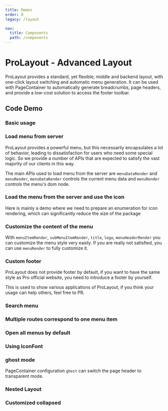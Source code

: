 ```yaml
---
title: Demos
order: 0
legacy: /layout

nav:
  title: Components
  path: /components
---
```


# ProLayout - Advanced Layout

ProLayout provides a standard, yet flexible, middle and backend layout, with one-click layout switching and automatic menu generation. It can be used with PageContainer to automatically generate breadcrumbs, page headers, and provide a low-cost solution to access the footer toolbar.

## Code Demo

### Basic usage

<code src="../../../demos/layout/base.tsx" iframe="650"></code>

### Load menu from server

ProLayout provides a powerful menu, but this necessarily encapsulates a lot of behavior, leading to dissatisfaction for users who need some special logic. So we provide a number of APIs that are expected to satisfy the vast majority of our clients in this way.

The main APIs used to load menu from the server are `menuDataRender` and `menuRender`, `menuDataRender` controls the current menu data and `menuRender` controls the menu's dom node.

<code src="../../../demos/layout/dynamicMenu.tsx" iframe="580"></code>

### Load the menu from the server and use the icon

Here is mainly a demo where we need to prepare an enumeration for icon rendering, which can significantly reduce the size of the package

<code src="../../../demos/layout/antd@4MenuIconFormServe.tsx" iframe="580"></code>

### Customize the content of the menu

With `menuItemRender`, `subMenuItemRender`, `title`, `logo`, `menuHeaderRender` you can customize the menu style very easily. If you are really not satisfied, you can use `menuRender` to fully customize it.

<code src="../../../demos/layout/customizeMenu.tsx" iframe="580"></code>

### Custom footer

ProLayout does not provide footer by default, if you want to have the same style as Pro official website, you need to introduce a footer by yourself.

<code src="../../../demos/layout/footer.tsx" iframe="580"></code>

This is used to show various applications of ProLayout, if you think your usage can help others, feel free to PR.

### Search menu

<code src="../../../demos/layout/searchMenu.tsx" iframe="580"></code>

### Multiple routes correspond to one menu item

<code src="../../../demos/layout/MultipleMenuOnePath.tsx" iframe="580"></code>

### Open all menus by default

<code src="../../../demos/layout/DefaultOpenAllMenu.tsx" iframe="580"></code>

### Using IconFont

<code src="../../../demos/layout/IconFont.tsx" iframe="580"></code>

### ghost mode

PageContainer configuration `ghost` can switch the page header to transparent mode.

<code src="../../../demos/layout/ghost.tsx" iframe="580"></code>

### Nested Layout

<code src="../../../demos/layout/Nested.tsx" iframe="580"></code>

### Customized collapsed

<code src="../../../demos/layout/customize-collapsed.tsx" iframe="580"></code>
